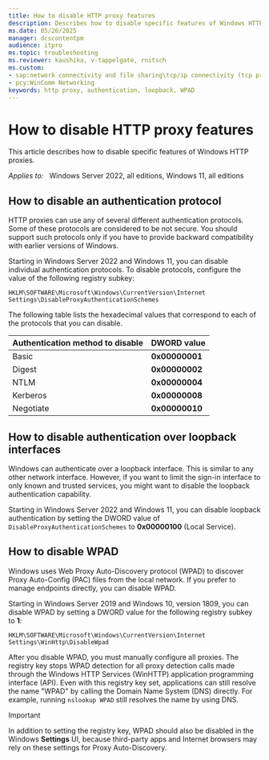 ```yaml
---
title: How to disable HTTP proxy features
description: Describes how to disable specific features of Windows HTTP proxies.
ms.date: 05/26/2025
manager: dcscontentpm
audience: itpro
ms.topic: troubleshooting
ms.reviewer: kaushika, v-tappelgate, rnitsch
ms.custom:
- sap:network connectivity and file sharing\tcp/ip connectivity (tcp protocol,nla,winhttp)
- pcy:WinComm Networking
keywords: http proxy, authentication, loopback, WPAD
---
```


# How to disable HTTP proxy features

This article describes how to disable specific features of Windows HTTP proxies.

_Applies to:_ &nbsp; Windows Server 2022, all editions, Windows 11, all editions

## How to disable an authentication protocol

HTTP proxies can use any of several different authentication protocols. Some of these protocols are considered to be not secure. You should support such protocols only if you have to provide backward compatibility with earlier versions of Windows.

Starting in Windows Server 2022 and Windows 11, you can disable individual authentication protocols. To disable protocols, configure the value of the following registry subkey:

```console
HKLM\SOFTWARE\Microsoft\Windows\CurrentVersion\Internet Settings\DisableProxyAuthenticationSchemes
```

The following table lists the hexadecimal values that correspond to each of the protocols that you can disable.

|Authentication method to disable |DWORD value |
| --- | --- |
|Basic |**0x00000001** |
|Digest |**0x00000002** |
|NTLM |**0x00000004** |
|Kerberos |**0x00000008** |
|Negotiate |**0x00000010** |

## How to disable authentication over loopback interfaces

Windows can authenticate over a loopback interface. This is similar to any other network interface. However, if you want to limit the sign-in interface to only known and trusted services, you might want to disable the loopback authentication capability.

Starting in Windows Server 2022 and Windows 11, you can disable loopback authentication by setting the DWORD value of `DisableProxyAuthenticationSchemes` to **0x00000100** (Local Service).

## How to disable WPAD

Windows uses Web Proxy Auto-Discovery protocol (WPAD) to discover Proxy Auto-Config (PAC) files from the local network. If you prefer to manage endpoints directly, you can disable WPAD.

Starting in Windows Server 2019 and Windows 10, version 1809, you can disable WPAD by setting a DWORD value for the following registry subkey to **1**:

```console
HKLM\SOFTWARE\Microsoft\Windows\CurrentVersion\Internet Settings\WinHttp\DisableWpad
```

After you disable WPAD, you must manually configure all proxies. The registry key stops WPAD detection for all proxy detection calls made through the Windows HTTP Services (WinHTTP) application programming interface (API). Even with this registry key set, applications can still resolve the name "WPAD" by calling the Domain Name System (DNS) directly. For example, running `nslookup WPAD` still resolves the name by using DNS.

> [!IMPORTANT]
> In addition to setting the registry key, WPAD should also be disabled in the Windows **Settings** UI, because third-party apps and Internet browsers may rely on these settings for Proxy Auto-Discovery.
